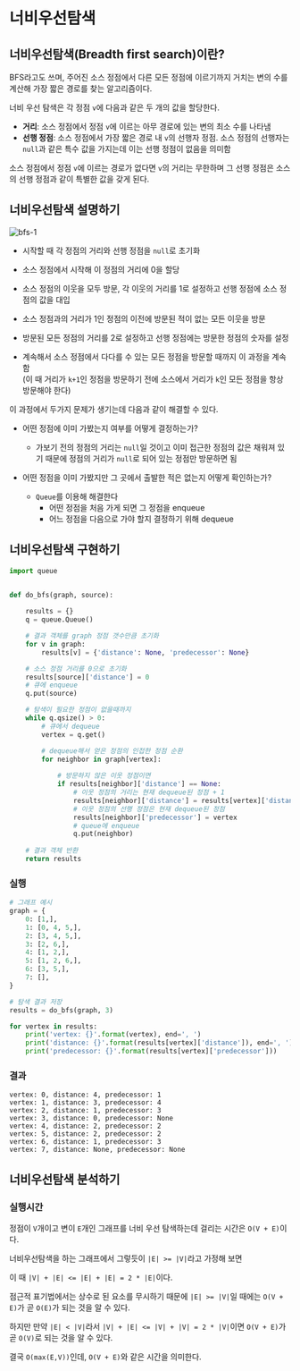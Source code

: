 # 너비우선탐색

## 너비우선탐색(Breadth first search)이란?

BFS라고도 쓰며, 주어진 소스 정점에서 다른 모든 정점에 이르기까지 거치는 변의 수를 계산해 가장 짧은 경로를 찾는 알고리즘이다.

너비 우선 탐색은 각 정점 `v`에 다음과 같은 두 개의 값을 할당한다.

* **거리**: 소스 정점에서 정점 `v`에 이르는 아무 경로에 있는 변의 최소 수를 나타냄
* **선행 정점**: 소스 정점에서 가장 짧은 경로 내 `v`의 선행자 정점. 소스 정점의 선행자는 `null`과 같은 특수 값을 가지는데 이는 선행 정점이 없음을 의미함

소스 정점에서 정점 `v`에 이르는 경로가 없다면 `v`의 거리는 무한하며 그 선행 정점은 소스의 선행 정점과 같이 특별한 값을 갖게 된다.

## 너비우선탐색 설명하기

![bfs-1](../resources/bfs-1.png)

* 시작할 때 각 정점의 거리와 선행 정점을 `null`로 초기화

* 소스 정점에서 시작해 이 정점의 거리에 0을 할당

* 소스 정점의 이웃을 모두 방문, 각 이웃의 거리를 1로 설정하고 선행 정점에 소스 정점의 값을 대입

* 소스 정점과의 거리가 1인 정점의 이전에 방문된 적이 없는 모든 이웃을 방문

* 방문된 모든 정점의 거리를 2로 설정하고 선행 정점에는 방문한 정점의 숫자를 설정

* 계속해서 소스 정점에서 다다를 수 있는 모든 정점을 방문할 때까지 이 과정을 계속함  
(이 때 거리가 `k+1`인 정점을 방문하기 전에 소스에서 거리가 `k`인 모든 정점을 항상 방문해야 한다)

이 과정에서 두가지 문제가 생기는데 다음과 같이 해결할 수 있다.

* 어떤 정점에 이미 가봤는지 여부를 어떻게 결정하는가?
    * 가보기 전의 정점의 거리는 `null`일 것이고 이미 접근한 정점의 값은 채워져 있기 때문에 정점의 거리가 `null`로 되어 있는 정점만 방문하면 됨

* 어떤 정점을 이미 가봤지만 그 곳에서 출발한 적은 없는지 어떻게 확인하는가?
    * `Queue`를 이용해 해결한다
        * 어떤 정점을 처음 가게 되면 그 정점을 enqueue
        * 어느 정점을 다음으로 가야 할지 결정하기 위해 dequeue

## 너비우선탐색 구현하기

```py
import queue


def do_bfs(graph, source):
    
    results = {}
    q = queue.Queue()

    # 결과 객체를 graph 정점 갯수만큼 초기화
    for v in graph:
        results[v] = {'distance': None, 'predecessor': None}

    # 소스 정점 거리를 0으로 초기화
    results[source]['distance'] = 0
    # 큐에 enqueue
    q.put(source)

    # 탐색이 필요한 정점이 없을때까지
    while q.qsize() > 0:
        # 큐에서 dequeue
        vertex = q.get()

        # dequeue해서 얻은 정점의 인접한 정점 순환
        for neighbor in graph[vertex]:
            
            # 방문하지 않은 이웃 정점이면
            if results[neighbor]['distance'] == None:
                # 이웃 정점의 거리는 현재 dequeue된 정점 + 1
                results[neighbor]['distance'] = results[vertex]['distance'] + 1
                # 이웃 정점의 선행 정점은 현재 dequeue된 정점
                results[neighbor]['predecessor'] = vertex
                # queue에 enqueue
                q.put(neighbor)
    
    # 결과 객체 반환
    return results
```

### 실행

```py
# 그래프 예시
graph = {
    0: [1,],
    1: [0, 4, 5,],
    2: [3, 4, 5,],
    3: [2, 6,],
    4: [1, 2,],
    5: [1, 2, 6,],
    6: [3, 5,],
    7: [],
}

# 탐색 결과 저장
results = do_bfs(graph, 3)

for vertex in results:
    print('vertex: {}'.format(vertex), end=', ')
    print('distance: {}'.format(results[vertex]['distance']), end=', ')
    print('predecessor: {}'.format(results[vertex]['predecessor']))
```

### 결과

```
vertex: 0, distance: 4, predecessor: 1
vertex: 1, distance: 3, predecessor: 4
vertex: 2, distance: 1, predecessor: 3
vertex: 3, distance: 0, predecessor: None
vertex: 4, distance: 2, predecessor: 2
vertex: 5, distance: 2, predecessor: 2
vertex: 6, distance: 1, predecessor: 3
vertex: 7, distance: None, predecessor: None
```

## 너비우선탐색 분석하기

### 실행시간

정점이 `V`개이고 변이 `E`개인 그래프를 너비 우선 탐색하는데 걸리는 시간은 `O(V + E)`이다.

너비우선탐색을 하는 그래프에서 그렇듯이 `|E| >= |V|`라고 가정해 보면

이 때 `|V| + |E| <= |E| + |E| = 2 * |E|`이다.

점근적 표기법에서는 상수로 된 요소를 무시하기 때문에 `|E| >= |V|`일 때에는 `O(V + E)`가 곧 `O(E)`가 되는 것을 알 수 있다.

하지만 만약 `|E| < |V|`라서 `|V| + |E| <= |V| + |V| = 2 * |V|`이면 `O(V + E)`가 곧 `O(V)`로 되는 것을 알 수 있다.

결국 `O(max(E,V))`인데, `O(V + E)`와 같은 시간을 의미한다.
